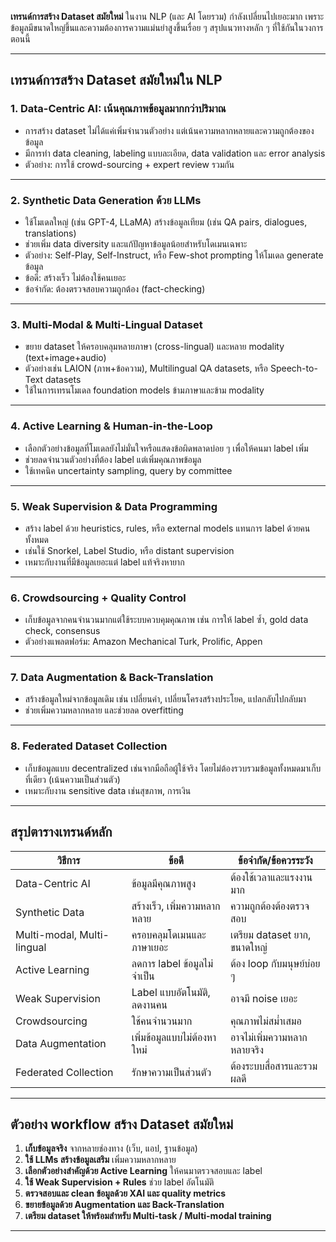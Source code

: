 **เทรนด์การสร้าง Dataset สมัยใหม่** ในงาน NLP (และ AI โดยรวม) กำลังเปลี่ยนไปเยอะมาก เพราะข้อมูลมีขนาดใหญ่ขึ้นและความต้องการความแม่นยำสูงขึ้นเรื่อย ๆ สรุปแนวทางหลัก ๆ ที่ใช้กันในวงการตอนนี้

---

## เทรนด์การสร้าง Dataset สมัยใหม่ใน NLP

### 1. **Data-Centric AI: เน้นคุณภาพข้อมูลมากกว่าปริมาณ**

* การสร้าง dataset ไม่ได้แค่เพิ่มจำนวนตัวอย่าง แต่เน้นความหลากหลายและความถูกต้องของข้อมูล
* มีการทำ data cleaning, labeling แบบละเอียด, data validation และ error analysis
* ตัวอย่าง: การใช้ crowd-sourcing + expert review รวมกัน

---

### 2. **Synthetic Data Generation ด้วย LLMs**

* ใช้โมเดลใหญ่ (เช่น GPT-4, LLaMA) สร้างข้อมูลเทียม (เช่น QA pairs, dialogues, translations)
* ช่วยเพิ่ม data diversity และแก้ปัญหาข้อมูลน้อยสำหรับโดเมนเฉพาะ
* ตัวอย่าง: Self-Play, Self-Instruct, หรือ Few-shot prompting ให้โมเดล generate ข้อมูล
* ข้อดี: สร้างเร็ว ไม่ต้องใช้คนเยอะ
* ข้อจำกัด: ต้องตรวจสอบความถูกต้อง (fact-checking)

---

### 3. **Multi-Modal & Multi-Lingual Dataset**

* ขยาย dataset ให้ครอบคลุมหลายภาษา (cross-lingual) และหลาย modality (text+image+audio)
* ตัวอย่างเช่น LAION (ภาพ+ข้อความ), Multilingual QA datasets, หรือ Speech-to-Text datasets
* ใช้ในการเทรนโมเดล foundation models ข้ามภาษาและข้าม modality

---

### 4. **Active Learning & Human-in-the-Loop**

* เลือกตัวอย่างข้อมูลที่โมเดลยังไม่มั่นใจหรือแสดงข้อผิดพลาดบ่อย ๆ เพื่อให้คนมา label เพิ่ม
* ช่วยลดจำนวนตัวอย่างที่ต้อง label แต่เพิ่มคุณภาพข้อมูล
* ใช้เทคนิค uncertainty sampling, query by committee

---

### 5. **Weak Supervision & Data Programming**

* สร้าง label ด้วย heuristics, rules, หรือ external models แทนการ label ด้วยคนทั้งหมด
* เช่นใช้ Snorkel, Label Studio, หรือ distant supervision
* เหมาะกับงานที่มีข้อมูลเยอะแต่ label แท้จริงหายาก

---

### 6. **Crowdsourcing + Quality Control**

* เก็บข้อมูลจากคนจำนวนมากแต่ใช้ระบบควบคุมคุณภาพ เช่น การให้ label ซ้ำ, gold data check, consensus
* ตัวอย่างแพลตฟอร์ม: Amazon Mechanical Turk, Prolific, Appen

---

### 7. **Data Augmentation & Back-Translation**

* สร้างข้อมูลใหม่จากข้อมูลเดิม เช่น เปลี่ยนคำ, เปลี่ยนโครงสร้างประโยค, แปลกลับไปกลับมา
* ช่วยเพิ่มความหลากหลาย และช่วยลด overfitting

---

### 8. **Federated Dataset Collection**

* เก็บข้อมูลแบบ decentralized เช่นจากมือถือผู้ใช้จริง โดยไม่ต้องรวบรวมข้อมูลทั้งหมดมาเก็บที่เดียว (เน้นความเป็นส่วนตัว)
* เหมาะกับงาน sensitive data เช่นสุขภาพ, การเงิน

---

## สรุปตารางเทรนด์หลัก

| วิธีการ                    | ข้อดี                        | ข้อจำกัด/ข้อควรระวัง         |
| -------------------------- | ---------------------------- | ---------------------------- |
| Data-Centric AI            | ข้อมูลมีคุณภาพสูง            | ต้องใช้เวลาและแรงงานมาก      |
| Synthetic Data             | สร้างเร็ว, เพิ่มความหลากหลาย | ความถูกต้องต้องตรวจสอบ       |
| Multi-modal, Multi-lingual | ครอบคลุมโดเมนและภาษาเยอะ     | เตรียม dataset ยาก, ขนาดใหญ่ |
| Active Learning            | ลดการ label ข้อมูลไม่จำเป็น  | ต้อง loop กับมนุษย์บ่อย ๆ    |
| Weak Supervision           | Label แบบอัตโนมัติ, ลดงานคน  | อาจมี noise เยอะ             |
| Crowdsourcing              | ใช้คนจำนวนมาก                | คุณภาพไม่สม่ำเสมอ            |
| Data Augmentation          | เพิ่มข้อมูลแบบไม่ต้องหาใหม่  | อาจไม่เพิ่มความหลากหลายจริง  |
| Federated Collection       | รักษาความเป็นส่วนตัว         | ต้องระบบสื่อสารและรวมผลดี    |

---

## ตัวอย่าง workflow สร้าง Dataset สมัยใหม่

1. **เก็บข้อมูลจริง** จากหลายช่องทาง (เว็บ, แอป, ฐานข้อมูล)
2. **ใช้ LLMs สร้างข้อมูลเสริม** เพิ่มความหลากหลาย
3. **เลือกตัวอย่างสำคัญด้วย Active Learning** ให้คนมาตรวจสอบและ label
4. **ใช้ Weak Supervision + Rules** ช่วย label อัตโนมัติ
5. **ตรวจสอบและ clean ข้อมูลด้วย XAI และ quality metrics**
6. **ขยายข้อมูลด้วย Augmentation และ Back-Translation**
7. **เตรียม dataset ให้พร้อมสำหรับ Multi-task / Multi-modal training**

---
